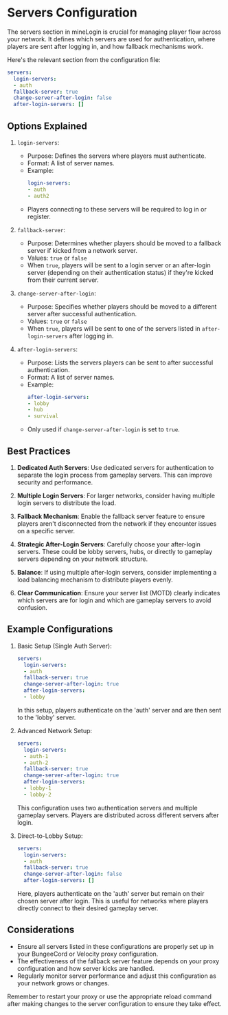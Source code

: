 # Servers Configuration

The servers section in mineLogin is crucial for managing player flow across your network. It defines which servers are used for authentication, where players are sent after logging in, and how fallback mechanisms work.

Here's the relevant section from the configuration file:

```yaml
servers:
  login-servers:
  - auth
  fallback-server: true
  change-server-after-login: false
  after-login-servers: []
```

## Options Explained

1. `login-servers`:
    - Purpose: Defines the servers where players must authenticate.
    - Format: A list of server names.
    - Example:
      ```yaml
      login-servers:
      - auth
      - auth2
      ```
    - Players connecting to these servers will be required to log in or register.

2. `fallback-server`:
    - Purpose: Determines whether players should be moved to a fallback server if kicked from a network server.
    - Values: `true` or `false`
    - When `true`, players will be sent to a login server or an after-login server (depending on their authentication status) if they're kicked from their current server.

3. `change-server-after-login`:
    - Purpose: Specifies whether players should be moved to a different server after successful authentication.
    - Values: `true` or `false`
    - When `true`, players will be sent to one of the servers listed in `after-login-servers` after logging in.

4. `after-login-servers`:
    - Purpose: Lists the servers players can be sent to after successful authentication.
    - Format: A list of server names.
    - Example:
      ```yaml
      after-login-servers:
      - lobby
      - hub
      - survival
      ```
    - Only used if `change-server-after-login` is set to `true`.

## Best Practices

1. **Dedicated Auth Servers**: Use dedicated servers for authentication to separate the login process from gameplay servers. This can improve security and performance.

2. **Multiple Login Servers**: For larger networks, consider having multiple login servers to distribute the load.

3. **Fallback Mechanism**: Enable the fallback server feature to ensure players aren't disconnected from the network if they encounter issues on a specific server.

4. **Strategic After-Login Servers**: Carefully choose your after-login servers. These could be lobby servers, hubs, or directly to gameplay servers depending on your network structure.

5. **Balance**: If using multiple after-login servers, consider implementing a load balancing mechanism to distribute players evenly.

6. **Clear Communication**: Ensure your server list (MOTD) clearly indicates which servers are for login and which are gameplay servers to avoid confusion.

## Example Configurations

1. Basic Setup (Single Auth Server):
   ```yaml
   servers:
     login-servers:
     - auth
     fallback-server: true
     change-server-after-login: true
     after-login-servers:
     - lobby
   ```
   In this setup, players authenticate on the 'auth' server and are then sent to the 'lobby' server.

2. Advanced Network Setup:
   ```yaml
   servers:
     login-servers:
     - auth-1
     - auth-2
     fallback-server: true
     change-server-after-login: true
     after-login-servers:
     - lobby-1
     - lobby-2
   ```
   This configuration uses two authentication servers and multiple gameplay servers. Players are distributed across different servers after login.

3. Direct-to-Lobby Setup:
   ```yaml
   servers:
     login-servers:
     - auth
     fallback-server: true
     change-server-after-login: false
     after-login-servers: []
   ```
   Here, players authenticate on the 'auth' server but remain on their chosen server after login. This is useful for networks where players directly connect to their desired gameplay server.

## Considerations

- Ensure all servers listed in these configurations are properly set up in your BungeeCord or Velocity proxy configuration.
- The effectiveness of the fallback server feature depends on your proxy configuration and how server kicks are handled.
- Regularly monitor server performance and adjust this configuration as your network grows or changes.

Remember to restart your proxy or use the appropriate reload command after making changes to the server configuration to ensure they take effect.
